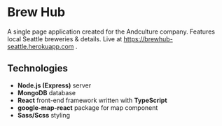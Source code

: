 # Brew Hub
A single page application created for the Andculture company. Features local Seattle breweries & details. Live at https://brewhub-seattle.herokuapp.com .
## Technologies
- **Node.js (Express)** server
- **MongoDB** database
- **React** front-end framework written with **TypeScript**
- **google-map-react** package for map component
- **Sass/Scss** styling
